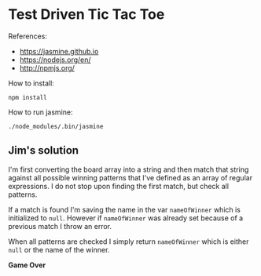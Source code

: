 # Test Driven Tic Tac Toe

References:
- https://jasmine.github.io
- https://nodejs.org/en/
- http://npmjs.org/

How to install:
```
npm install
```

How to run jasmine:
```
./node_modules/.bin/jasmine
```

## Jim's solution

I'm first converting the board array into a string and then match that string against all possible winning patterns that I've defined as an array of regular expressions. I do not stop upon finding the first match, but check all patterns.

If a match is found I'm saving the name in the var `nameOfWinner` which is initialized to `null`. However if `nameOfWinner` was already set because of a previous match I throw an error.

When all patterns are checked I simply return `nameOfWinner` which is either `null` or the name of the winner.

**Game Over**